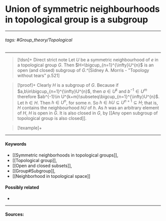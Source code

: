 # Union of symmetric neighbourhoods in topological group is a subgroup
***
###### tags: #Group_theory/Topological 
***
>[!dsn]+ Direct strict note
>Let $U$ be a symmetric neighbourhood of $e$ in a topological group $G$. Then $H=\bigcup_{n=1}^{\infty}U^{n}$ is an open (and closed) subgroup of $G$.^[Sidney A. Morris - "Topology without tears" p.521]

>[!proof]+
>Clearly $H$ is a subgroup of $G$. Because if $a,b\in\bigcup_{n=1}^{\infty}U^{n}$, then $a\in U^{k}$ and $b^{-1}\in U^{m}$ therefore $ab^{-1}\in U^{k+m}\subseteq\bigcup_{n=1}^{\infty}U^{n}$.
>Let $h\in H$. Then $h\in U^{n}$, for some $n$. So $h\in hU\subseteq U^{n+1}\subseteq H$; that is, $H$ contains the neighbourhood $hU$ of $h$. As $h$ was an arbitrary element of $H$, $H$ is open in $G$. It is also closed in $G$, by [[Any open subgroup of topological group is also closed]]. 

>[!example]+ 
>
***
#### Keywords
- [[Symmetric neighborhoods in topological groups]],
- [[Topological group]],
- [[Open and closed subsets]],
- [[Group#Subgroup]],
- [[Neighborhood in topological space]]
#### Possibly related
- 
***
#### Sources: